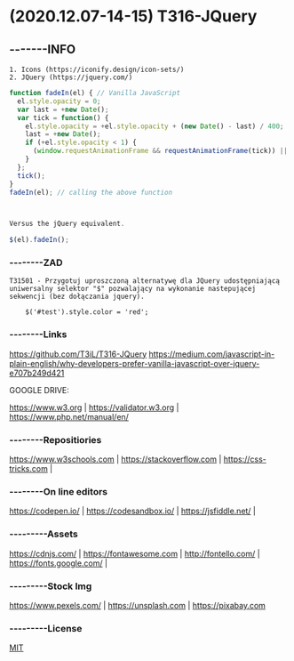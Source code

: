 # (2020.12.07-14-15) T316-JQuery

## -------INFO
```
1. Icons (https://iconify.design/icon-sets/)
2. JQuery (https://jquery.com/)
```
```javascript
function fadeIn(el) { // Vanilla JavaScript
  el.style.opacity = 0;
  var last = +new Date();
  var tick = function() {
    el.style.opacity = +el.style.opacity + (new Date() - last) / 400;
    last = +new Date();
    if (+el.style.opacity < 1) {
      (window.requestAnimationFrame && requestAnimationFrame(tick)) || setTimeout(tick, 16);
    }
  };
  tick();
}
fadeIn(el); // calling the above function



Versus the jQuery equivalent.

$(el).fadeIn();
```
### --------ZAD

```
T31501 - Przygotuj uproszczoną alternatywę dla JQuery udostępniającą uniwersalny selektor "$" pozwalający na wykonanie nastepującej sekwencji (bez dołączania jquery).

    $('#test').style.color = 'red';

```

### --------Links
https://github.com/T3iL/T316-JQuery
https://medium.com/javascript-in-plain-english/why-developers-prefer-vanilla-javascript-over-jquery-e707b249d421

GOOGLE DRIVE: 

https://www.w3.org | https://validator.w3.org | https://www.php.net/manual/en/
### --------Repositiories
https://www.w3schools.com | https://stackoverflow.com | https://css-tricks.com |
### --------On line editors
https://codepen.io/ | https://codesandbox.io/ | https://jsfiddle.net/ |
### ---------Assets
https://cdnjs.com/ | https://fontawesome.com | http://fontello.com/ | https://fonts.google.com/ |
### ---------Stock Img
https://www.pexels.com/ | https://unsplash.com | https://pixabay.com
### ---------License
[MIT](https://choosealicense.com/licenses/mit/)
